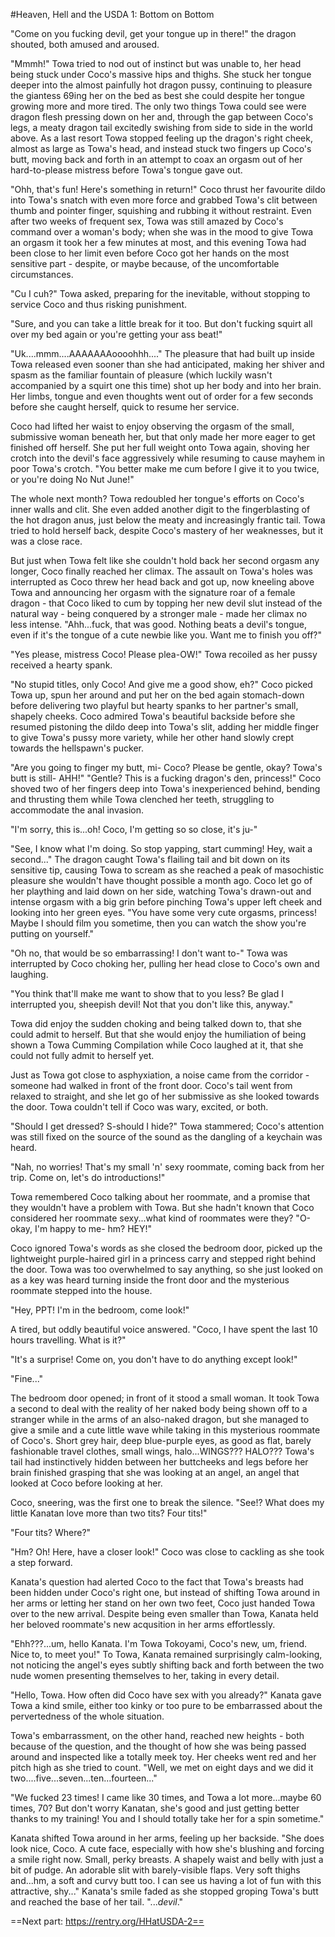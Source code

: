 #Heaven, Hell and the USDA 1: Bottom on Bottom

"Come on you fucking devil, get your tongue up in there!" the dragon shouted, both amused and aroused.

"Mmmh!" 
Towa tried to nod out of instinct but was unable to, her head being stuck under Coco's massive hips and thighs. She stuck her tongue deeper into the almost painfully hot dragon pussy, continuing to pleasure the giantess 69ing her on the bed as best she could despite her tongue growing more and more tired. The only two things Towa could see were dragon flesh pressing down on her and, through the gap between Coco's legs, a meaty dragon tail excitedly swishing from side to side in the world above. 
As a last resort Towa stopped feeling up the dragon's right cheek, almost as large as Towa's head, and instead stuck two fingers up Coco's butt, moving back and forth in an attempt to coax an orgasm out of her hard-to-please mistress before Towa's tongue gave out.

"Ohh, that's fun! Here's something in return!"
Coco thrust her favourite dildo into Towa's snatch with even more force and grabbed Towa's clit between thumb and pointer finger, squishing and rubbing it without restraint. Even after two weeks of frequent sex, Towa was still amazed by Coco's command over a woman's body; when she was in the mood to give Towa an orgasm it took her a few minutes at most, and this evening Towa had been close to her limit even before Coco got her hands on the most sensitive part - despite, or maybe because, of the uncomfortable circumstances.

"Cu I cuh?" Towa asked, preparing for the inevitable, without stopping to service Coco and thus risking punishment.

"Sure, and you can take a little break for it too. But don't fucking squirt all over my bed again or you're getting your ass beat!"

"Uk....mmm....AAAAAAAoooohhh...." The pleasure that had built up inside Towa released even sooner than she had anticipated, making her shiver and spasm as the familiar fountain of pleasure (which luckily wasn't accompanied by a squirt one this time) shot up her body and into her brain. Her limbs, tongue and even thoughts went out of order for a few seconds before she caught herself, quick to resume her service. 

Coco had lifted her waist to enjoy observing the orgasm of the small, submissive woman beneath her, but that only made her more eager to get finished off herself. She put her full weight onto Towa again, shoving her crotch into the devil's face aggressively while resuming to cause mayhem in poor Towa's crotch.
"You better make me cum before I give it to you twice, or you're doing No Nut June!"

The whole next month? Towa redoubled her tongue's efforts on Coco's inner walls and clit. She even added another digit to the fingerblasting of the hot dragon anus, just below the meaty and increasingly frantic tail. Towa tried to hold herself back, despite Coco's mastery of her weaknesses, but it was a close race.

But just when Towa felt like she couldn't hold back her second orgasm any longer, Coco finally reached her climax. The assault on Towa's holes was interrupted as Coco threw her head back and got up, now kneeling above Towa and announcing her orgasm with the signature roar of a female dragon - that Coco liked to cum by topping her new devil slut instead of the natural way - being conquered by a stronger male - made her climax no less intense.
"Ahh...fuck, that was good. Nothing beats a devil's tongue, even if it's the tongue of a cute newbie like you. Want me to finish you off?"

"Yes please, mistress Coco! Please plea-OW!" Towa recoiled as her pussy received a hearty spank.

"No stupid titles, only Coco! And give me a good show, eh?" Coco picked Towa up, spun her around and put her on the bed again stomach-down before delivering two playful but hearty spanks to her partner's small, shapely cheeks. Coco admired Towa's beautiful backside before she resumed pistoning the dildo deep into Towa's slit, adding her middle finger to give Towa's pussy more variety, while her other hand slowly crept towards the hellspawn's pucker.

"Are you going to finger my butt, mi- Coco? Please be gentle, okay? Towa's butt is still- AHH!"
"Gentle? This is a fucking dragon's den, princess!" Coco shoved two of her fingers deep into Towa's inexperienced behind, bending and thrusting them while Towa clenched her teeth, struggling to accommodate the anal invasion.

"I'm sorry, this is...oh! Coco, I'm getting so so close, it's ju-"

"See, I know what I'm doing. So stop yapping, start cumming! Hey, wait a second..." The dragon caught Towa's flailing tail and bit down on its sensitive tip, causing Towa to scream as she reached a peak of masochistic pleasure she wouldn't have thought possible a month ago. Coco let go of her plaything and laid down on her side, watching Towa's drawn-out and intense orgasm with a big grin before pinching Towa's upper left cheek and looking into her green eyes. 
"You have some very cute orgasms, princess! Maybe I should film you sometime, then you can watch the show you're putting on yourself."

"Oh no, that would be so embarrassing! I don't want to-" Towa was interrupted by Coco choking her, pulling her head close to Coco's own and laughing.

"You think that'll make me want to show that to you less? Be glad I interrupted you, sheepish devil! Not that you don't like this, anyway."

Towa did enjoy the sudden choking and being talked down to, that she could admit to herself. But that she would enjoy the humiliation of being shown a Towa Cumming Compilation while Coco laughed at it, that she could not fully admit to herself yet.

Just as Towa got close to asphyxiation, a noise came from the corridor - someone had walked in front of the front door. Coco's tail went from relaxed to straight, and she let go of her submissive as she looked towards the door. Towa couldn't tell if Coco was wary, excited, or both.

"Should I get dressed? S-should I hide?" Towa stammered; Coco's attention was still fixed on the source of the sound as the dangling of a keychain was heard.

"Nah, no worries! That's my small 'n' sexy roommate, coming back from her trip. Come on, let's do introductions!"

Towa remembered Coco talking about her roommate, and a promise that they wouldn't have a problem with Towa. But she hadn't known that Coco considered her roommate sexy...what kind of roommates were they? 
"O-okay, I'm happy to me- hm? HEY!"

Coco ignored Towa's words as she closed the bedroom door, picked up the lightweight purple-haired girl in a princess carry and stepped right behind the door. Towa was too overwhelmed to say anything, so she just looked on as a key was heard turning inside the front door and the mysterious roommate stepped into the house.

"Hey, PPT! I'm in the bedroom, come look!"

A tired, but oddly beautiful voice answered. "Coco, I have spent the last 10 hours travelling. What is it?"

"It's a surprise! Come on, you don't have to do anything except look!"

"Fine..."

The bedroom door opened; in front of it stood a small woman. It took Towa a second to deal with the reality of her naked body being shown off to a stranger while in the arms of an also-naked dragon, but she managed to give a smile and a cute little wave while taking in this mysterious roommate of Coco's.
Short grey hair, deep blue-purple eyes, as good as flat, barely fashionable travel clothes, small wings, halo...WINGS??? HALO??? Towa's tail had instinctively hidden between her buttcheeks and legs before her brain finished grasping that she was looking at an angel, an angel that looked at Coco before looking at her.

Coco, sneering, was the first one to break the silence. "See!? What does my little Kanatan love more than two tits? Four tits!"

"Four tits? Where?"

"Hm? Oh! Here, have a closer look!" Coco was close to cackling as she took a step forward.

Kanata's question had alerted Coco to the fact that Towa's breasts had been hidden under Coco's right one, but instead of shifting Towa around in her arms or letting her stand on her own two feet, Coco just handed Towa over to the new arrival. Despite being even smaller than Towa, Kanata held her beloved roommate's new acqusition in her arms effortlessly.

"Ehh???...um, hello Kanata. I'm Towa Tokoyami, Coco's new, um, friend. Nice to, to meet you!"
To Towa, Kanata remained surprisingly calm-looking, not noticing the angel's eyes subtly shifting back and forth between the two nude women presenting themselves to her, taking in every detail.

"Hello, Towa. How often did Coco have sex with you already?" Kanata gave Towa a kind smile, either too kinky or too pure to be embarrassed about the pervertedness of the whole situation.

Towa's embarrassment, on the other hand, reached new heights - both because of the question, and the thought of how she was being passed around and inspected like a totally meek toy. Her cheeks went red and her pitch high as she tried to count. 
"Well, we met on eight days and we did it two....five...seven...ten...fourteen..."

"We fucked 23 times! I came like 30 times, and Towa a lot more...maybe 60 times, 70? But don't worry Kanatan, she's good and just getting better thanks to my training! You and I should totally take her for a spin sometime."

Kanata shifted Towa around in her arms, feeling up her backside.  "She does look nice, Coco. A cute face, especially with how she's blushing and forcing a smile right now. Small, perky breasts. A shapely waist and belly with just a bit of pudge. An adorable slit with barely-visible flaps. Very soft thighs and...hm, a soft and curvy butt too. I can see us having a lot of fun with this attractive, shy..."
Kanata's smile faded as she stopped groping Towa's butt and reached the base of her tail. 
"...*devil*."

==Next part: https://rentry.org/HHatUSDA-2==